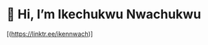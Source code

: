 # 👋 Hi, I’m Ikechukwu Nwachukwu

[(https://linktr.ee/ikennwach)]
<!---
IkenNwa/IkenNwa is a ✨ special ✨ repository because its `README.md` (this file) appears on your GitHub profile.
You can click the Preview link to take a look at your changes.
--->
